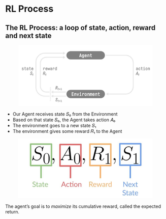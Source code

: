 # RL Process

## The RL Process: a loop of state, action, reward and next state

<figure><img src="../../assets/0 (1).png" alt=""><figcaption></figcaption></figure>

* Our Agent receives state 𝑆₀ from the Environment
* Based on that state 𝑆₀, the Agent takes action 𝐴₀
* The environment goes to a new state 𝑆₁
* The environment gives some reward 𝑅₁​ to the Agent

<figure><img src="../../assets/1 (1).jpeg" alt=""><figcaption></figcaption></figure>

The agent’s goal is to _maximize_ its cumulative reward, called the expected return.
